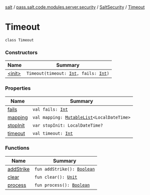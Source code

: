 [salt](../../../index.md) / [pass.salt.code.modules.server.security](../../index.md) / [SaltSecurity](../index.md) / [Timeout](./index.md)

# Timeout

`class Timeout`

### Constructors

| Name | Summary |
|---|---|
| [&lt;init&gt;](-init-.md) | `Timeout(timeout: `[`Int`](https://kotlinlang.org/api/latest/jvm/stdlib/kotlin/-int/index.html)`, fails: `[`Int`](https://kotlinlang.org/api/latest/jvm/stdlib/kotlin/-int/index.html)`)` |

### Properties

| Name | Summary |
|---|---|
| [fails](fails.md) | `val fails: `[`Int`](https://kotlinlang.org/api/latest/jvm/stdlib/kotlin/-int/index.html) |
| [mapping](mapping.md) | `val mapping: `[`MutableList`](https://kotlinlang.org/api/latest/jvm/stdlib/kotlin.collections/-mutable-list/index.html)`<LocalDateTime>` |
| [stopInit](stop-init.md) | `var stopInit: LocalDateTime?` |
| [timeout](timeout.md) | `val timeout: `[`Int`](https://kotlinlang.org/api/latest/jvm/stdlib/kotlin/-int/index.html) |

### Functions

| Name | Summary |
|---|---|
| [addStrike](add-strike.md) | `fun addStrike(): `[`Boolean`](https://kotlinlang.org/api/latest/jvm/stdlib/kotlin/-boolean/index.html) |
| [clear](clear.md) | `fun clear(): `[`Unit`](https://kotlinlang.org/api/latest/jvm/stdlib/kotlin/-unit/index.html) |
| [process](process.md) | `fun process(): `[`Boolean`](https://kotlinlang.org/api/latest/jvm/stdlib/kotlin/-boolean/index.html) |
